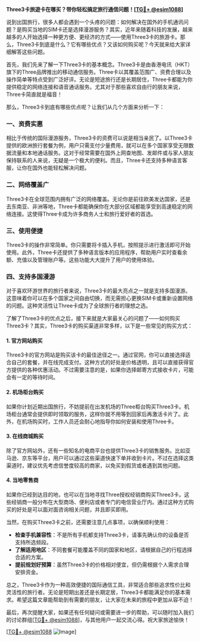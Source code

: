 **Three3卡旅遊卡在哪买？带你轻松搞定旅行通信问题！[[TG💪+ @esim1088](https://t.me/s/esim1088)]**

说到出国旅行，很多人都会遇到一个头疼的问题：如何解决在国外的手机通讯问题？是购买当地的SIM卡还是选择漫游服务？其实，近年来随着科技的发展，越来越多的人开始选择一种更方便、更经济的方式——使用Three3卡的旅游卡。那么，Three3卡到底是什么？它有哪些优点？又该如何购买呢？今天就来给大家详细解答这些问题。

首先，我们先来了解一下Three3卡的基本概念。Three3卡是由香港电讯（HKT）旗下的Three品牌推出的移动通信服务。Three卡以其覆盖范围广、资费合理以及操作简单等特点受到广泛好评。无论是短途旅行还是长期居住，Three卡都能为你提供稳定的网络连接和语音通话服务。尤其对于那些喜欢自由行的朋友来说，Three卡简直就是福音！

那么，Three3卡到底有哪些优点呢？让我们从几个方面来分析一下：

### **一、资费实惠**
相比于传统的国际漫游服务，Three3卡的资费可以说是相当亲民了。以Three3卡提供的欧洲旅行套餐为例，用户只需支付少量费用，就可以在多个国家享受无限数据流量和本地通话服务。这对于经常需要在国外上网查地图、发邮件或与家人朋友保持联系的人来说，无疑是一个极大的便利。而且，Three卡还支持多种语言客服，让你在国外也能轻松解决问题。

### **二、网络覆盖广**
Three3卡在全球范围内拥有广泛的网络覆盖。无论你是前往欧美发达国家，还是去东南亚、非洲等地，Three卡都能确保你在大部分区域都能享受到高速稳定的网络连接。这使得Three卡成为许多商务人士和旅行爱好者的首选。

### **三、使用便捷**
Three3卡的操作非常简单。你只需要将卡插入手机，按照提示进行激活即可开始使用。此外，Three卡还提供了多种语言版本的应用程序，帮助用户实时查看余额、充值以及管理账户等。这些功能大大提升了用户的使用体验。

### **四、支持多国漫游**
对于喜欢环游世界的旅行者来说，Three3卡的最大亮点之一就是支持多国漫游。这意味着你可以在多个国家之间自由切换，而无需担心更换SIM卡或重新设置网络的问题。这种灵活性让Three卡成为了全球旅行者的理想之选。

了解了Three3卡的优点之后，接下来就是大家最关心的问题了——如何购买Three3卡？其实，Three3卡的购买渠道非常多样，以下是一些常见的购买方式：

#### **1. 官方网站购买**
Three3卡的官方网站是购买该卡的最佳途径之一。通过官网，你可以直接选择适合自己的套餐，并在线完成支付。这种方式的好处是价格透明，且可以直接获得官方提供的各种优惠活动。不过需要注意的是，如果你选择邮寄方式接收卡片，可能会有一定的等待时间。

#### **2. 机场柜台购买**
如果你计划近期出国旅行，不妨提前在出发机场的Three柜台购买Three3卡。机场柜台通常会提供即时领取的服务，这样你就不用等到回家后再激活卡片了。此外，在机场购买时，工作人员还会耐心地指导你如何安装和使用Three卡。

#### **3. 在线商城购买**
除了官方网站外，还有一些知名的电商平台也提供Three3卡的销售服务。比如亚马逊、京东等平台，用户可以通过这些渠道快速下单并收到卡片。不过在选择这类渠道时，建议优先考虑信誉度较高的商家，以免买到假货或者遇到其他问题。

#### **4. 当地零售商**
如果你已经到达目的地，也可以在当地寻找Three授权经销商购买Three3卡。这些经销商一般分布在大型商场、便利店或者专门的电信营业厅内。通过这种方式购买的好处是可以面对面咨询相关问题，并且即买即用。

当然，在购买Three3卡之前，还需要注意几点事项，以确保顺利使用：

- **检查手机兼容性**：不是所有手机都支持Three3卡，请事先确认你的设备是否支持所选频段。
- **了解适用地区**：不同套餐可能覆盖不同的国家和地区，请根据自己的行程选择合适的方案。
- **提前规划好预算**：虽然Three3卡的价格相对便宜，但仍需根据个人需求合理安排资金。

总之，Three3卡作为一种高效便捷的国际通信工具，非常适合那些追求性价比和灵活性的旅行者。无论是短期出差还是长期定居，Three3卡都能满足你的基本需求。希望这篇文章能帮助到有需要的朋友，让大家在未来的旅程中更加从容不迫！

最后，再次提醒大家，如果还有任何疑问或需要进一步的帮助，可以随时加入我们的讨论群组[[TG💪+ @esim1088](https://t.me/s/esim1088)]，与其他用户一起交流心得。祝大家旅途愉快！

[[TG💪+ @esim1088](https://t.me/s/esim1088) ![Image](https://i.postimg.cc/4NQfJmqS/Snipaste-2025-05-13-00-14-12.png)]